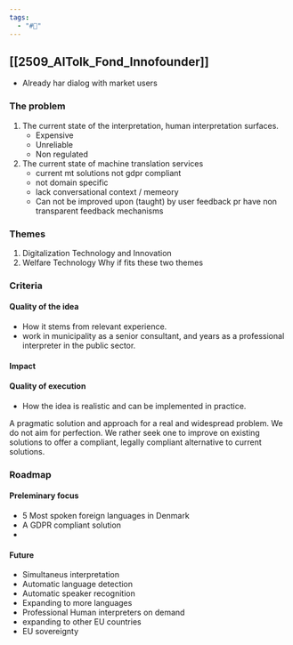 ```yaml
---
tags:
  - "#📅"
---
```

## [[2509_AITolk_Fond_Innofounder]]


* Already har dialog with market users
### The problem
1. The current state of the interpretation, human interpretation surfaces.
	* Expensive
	* Unreliable
	* Non regulated
2. The current state of machine translation services
	* current mt solutions not gdpr compliant
	* not domain specific
	* lack conversational context / memeory
	* Can not be improved upon (taught) by user feedback pr have non transparent feedback mechanisms
### Themes
1. Digitalization Technology and Innovation
2. Welfare Technology
   Why if fits these two themes
### Criteria

#### Quality of the idea
* How it stems from relevant experience.
* work in municipality as a senior consultant, and years as a professional interpreter in the public sector.
#### Impact
#### Quality of execution
* How the idea is realistic and can be implemented in practice.

A pragmatic solution and approach for a real and widespread problem.
We do not aim for perfection. We rather seek one to improve on existing solutions to offer a compliant, legally compliant alternative to current solutions.

### Roadmap
#### Preleminary focus
* 5 Most spoken foreign languages in Denmark
* A GDPR compliant solution
* 

#### Future
* Simultaneus interpretation 
* Automatic language detection
* Automatic speaker recognition
* Expanding to more languages
* Professional Human interpreters on demand
* expanding to other EU countries
* EU sovereignty 